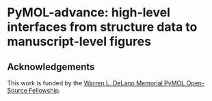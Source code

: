 # PyMOL-advance: high-level interfaces from structure data to manuscript-level figures

## Acknowledgements

This work is funded by the 
[Warren L. DeLano Memorial PyMOL Open-Source Fellowship](http://pymol.org/fellowship). 
